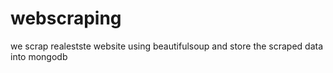 # webscraping

we scrap realestste website using beautifulsoup and store the scraped data into mongodb 
